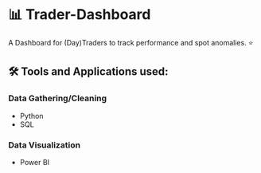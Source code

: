 # 📊 Trader-Dashboard
A Dashboard for (Day)Traders to track performance and spot anomalies. ⭐

## 🛠️ Tools and Applications used:
### Data Gathering/Cleaning
- Python 
- SQL
### Data Visualization
- Power BI
